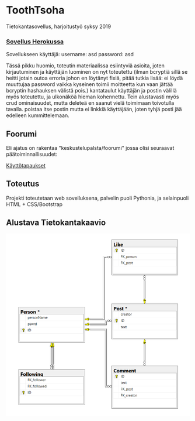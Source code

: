 # ToothTsoha
Tietokantasovellus, harjoitustyö syksy 2019

### [Sovellus Herokussa](https://tsohafoorumi.herokuapp.com/)
Sovellukseen käyttäjä: username: asd password: asd

Tässä pikku huomio, toteutin materiaalissa esiintyviä asioita, joten kirjautuminen ja käyttäjän luominen on nyt toteutettu (ilman bcryptiä sillä se heitti jotain outoa erroria johon en löytänyt fixiä, pitää tutkia lisää: ei löydä muuttujaa password vaikka kyseinen toimii moitteetta kun vaan jättää bcryptin hashauksen välistä pois.) kantataulut käyttäjän ja postin välillä myös toteutettu, ja ulkonäköä hieman kohennettu. Tein alustavasti myös crud ominaisuudet, mutta deleteä en saanut vielä toimimaan toivotulla tavalla. poistaa itse postin mutta ei linkkiä käyttäjään, joten tyhjä posti jää edelleen kummittelemaan.

## Foorumi

Eli ajatus on rakentaa "keskustelupalsta/foorumi" jossa olisi seuraavat päätoiminnallisuudet:

[Käyttötapaukset](documentation/UserStories.md)

## Toteutus

Projekti toteutetaan web sovelluksena, palvelin puoli Pythonia, ja selainpuoli HTML + CSS/Bootstrap



## Alustava Tietokantakaavio

![alt text](documentation/images/tsoha.PNG)
